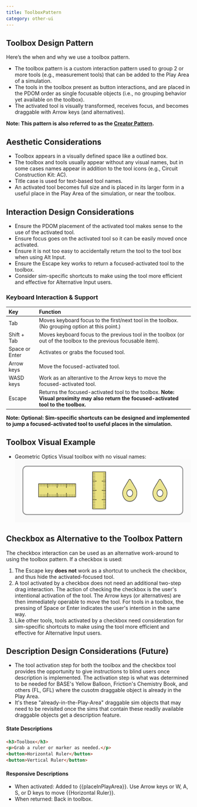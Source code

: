 ```yaml
---
title: ToolboxPattern
category: other-ui
---
```


## Toolbox Design Pattern

Here’s the when and why we use a toolbox pattern.

- The toolbox pattern is a custom interaction pattern used to group 2 or more tools (e.g., measurement tools) that can be added to the Play Area of a simulation.
- The tools in the toolbox present as button interactions, and are placed in the PDOM order as single focusable objects (i.e., no grouping behavior yet available on the toolbox).
- The activated tool is visually transformed, receives focus, and becomes draggable with Arrow keys (and alternatives).

**Note: This pattern is also referred to as the [Creator Pattern](https://phetsims.github.io/scenery/examples/creator-pattern.html).**

## Aesthetic Considerations
* Toolbox appears in a visually defined space like a outlined box.
* The toolbox and tools usually appear without any visual names, but in some cases names appear in addition to the tool icons (e.g., Circuit Construction Kit: AC).
* Title case is used for text-based tool names.
* An activated tool becomes full size and is placed in its larger form in a useful place in the Play Area of the simulation, or near the toolbox.


## Interaction Design Considerations
- Ensure the PDOM placement of the activated tool makes sense to the use of the activated tool.
- Ensure focus goes on the activated tool so it can be easily moved once activated.
- Ensure it is not too easy to accidentally return the tool to the tool box when using Alt Input.
- Ensure the Escape key works to return a focused-activated tool to the toolbox.
- Consider sim-specific shortcuts to make using the tool more efficient and effective for Alternative Input users.


### Keyboard Interaction & Support
| Key | Function |
| :-- | :------- |
|Tab | Moves keyboard focus to the first/next tool in the toolbox. (No grouping option at this point.) |
|Shift + Tab | Moves keyboard focus to the previous tool in the toolbox (or out of the toolbox to the previous focusable item). |
|Space or Enter | Activates or grabs the focused tool. |
|Arrow keys | Move the focused-activated tool. |
|WASD keys| Work as an alterantive to the Arrow keys to move the focused-activated tool. |
|Escape | Returns the focused-activated tool to the toolbox. **Note: Visual proximity may also return the focused-activated tool to the toolbox.** |
**Note: Optional: Sim-specific shortcuts can be designed and implemented to jump a focused-activated tool to useful places in the simulation.**



## Toolbox Visual Example
- Geometric Optics
  Visual toolbox with no visual names:
  ![alt text "Sample toolbox for Geometric Optics"](images/go-toolbox.png "Geometric Optics, toolbox")



## Checkbox as Alternative to the Toolbox Pattern
The checkbox interaction can be used as an alternative work-around to using the toolbox pattern. If a checkbox is used:
1. The Escape key **does not** work as a shortcut to uncheck the checkbox, and thus hide the activated-focused tool.
2. A tool activated by a checkbox does not need an additional two-step drag interaction. The action of checking the checkbox is the user's intentional activation of the tool. The Arrow keys (or alternatives) are then immediately operable to move the tool. For tools in a toolbox, the pressing of Space or Enter indicates the user's intention in the same way.
3. Like other tools, tools activated by a checkbox need consideration for sim-specific shortcuts to make using the tool more efficient and effective for Alternative Input users.


## Description Design Considerations (Future)
- The tool activation step for both the toolbox and the checkbox tool provides the opportunity to give instructions to blind users once description is implemented. The activation step is what was determined to be needed for BASE's Yellow Balloon, Friction's Chemistry Book, and others (FL, GFL) where the cusotm draggable object is already in the Play Area.
- It's these "already-in-the-Play-Area" draggable sim objects that may need to be revisited once the sims that contain these readily available draggable objects get a description feature.

#### State Descriptions
```html
<h3>Toolbox</h3>
<p>Grab a ruler or marker as needed.</p>
<button>Horizontal Ruler</button>
<button>Vertical Ruler</button>
```
#### Responsive Descriptions
* When activated: Added to {{placeInPlayArea}}. Use Arrow keys or W, A, S, or D keys to move {{Horizontal Ruler}}.
* When returned: Back in toolbox.
